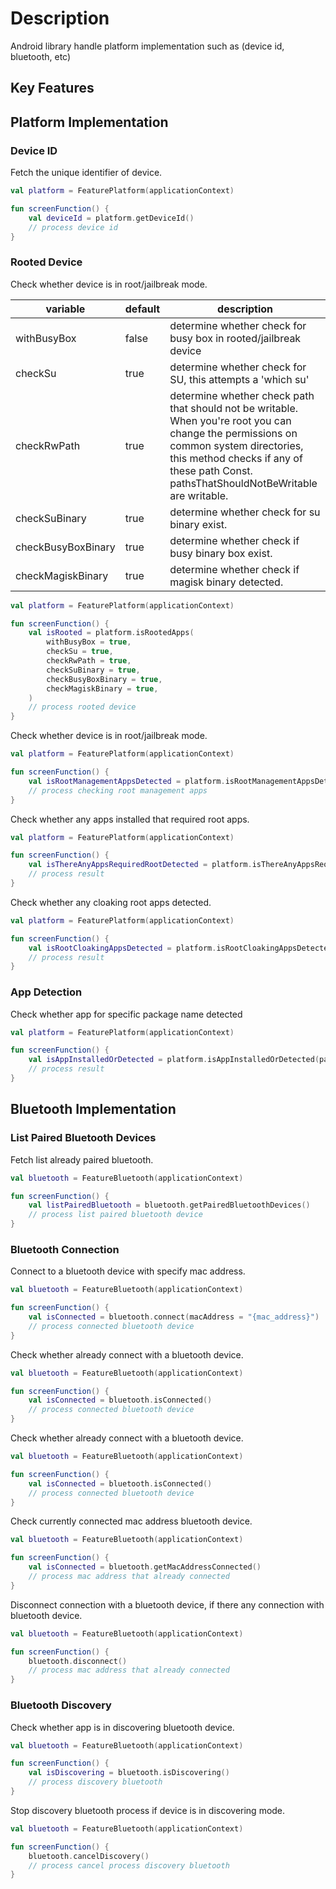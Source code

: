 # Description

Android library handle platform implementation such as (device id, bluetooth, etc)

## Key Features

## Platform Implementation

### Device ID

Fetch the unique identifier of device.

```kotlin
val platform = FeaturePlatform(applicationContext)

fun screenFunction() {
    val deviceId = platform.getDeviceId()
    // process device id
}
```

### Rooted Device

Check whether device is in root/jailbreak mode.

| variable           | default | description                                                                                                                                                                                                                       |
|--------------------|---------|-----------------------------------------------------------------------------------------------------------------------------------------------------------------------------------------------------------------------------------|
| withBusyBox        | false   | determine whether check for busy box in rooted/jailbreak device                                                                                                                                                                   |
| checkSu            | true    | determine whether check for SU, this attempts a 'which su'                                                                                                                                                                        |
| checkRwPath        | true    | determine whether check path that should not be writable. When you're root you can change the permissions on common system directories, this method checks if any of these path Const. pathsThatShouldNotBeWritable are writable. |
| checkSuBinary      | true    | determine whether check for su binary exist.                                                                                                                                                                                      |
| checkBusyBoxBinary | true    | determine whether check if busy binary box exist.                                                                                                                                                                                 |
| checkMagiskBinary  | true    | determine whether check if magisk binary detected.                                                                                                                                                                                |

```kotlin
val platform = FeaturePlatform(applicationContext)

fun screenFunction() {
    val isRooted = platform.isRootedApps(
        withBusyBox = true,
        checkSu = true,
        checkRwPath = true,
        checkSuBinary = true,
        checkBusyBoxBinary = true,
        checkMagiskBinary = true,
    )
    // process rooted device
}
```

Check whether device is in root/jailbreak mode.

```kotlin
val platform = FeaturePlatform(applicationContext)

fun screenFunction() {
    val isRootManagementAppsDetected = platform.isRootManagementAppsDetected()
    // process checking root management apps
}
```

Check whether any apps installed that required root apps.

```kotlin
val platform = FeaturePlatform(applicationContext)

fun screenFunction() {
    val isThereAnyAppsRequiredRootDetected = platform.isThereAnyAppsRequiredRootDetected()
    // process result
}
```

Check whether any cloaking root apps detected.

```kotlin
val platform = FeaturePlatform(applicationContext)

fun screenFunction() {
    val isRootCloakingAppsDetected = platform.isRootCloakingAppsDetected()
    // process result
}
```

### App Detection

Check whether app for specific package name detected

```kotlin
val platform = FeaturePlatform(applicationContext)

fun screenFunction() {
    val isAppInstalledOrDetected = platform.isAppInstalledOrDetected(packageName = "com.whatsapp")
    // process result
}
```

## Bluetooth Implementation

### List Paired Bluetooth Devices

Fetch list already paired bluetooth.

```kotlin
val bluetooth = FeatureBluetooth(applicationContext)

fun screenFunction() {
    val listPairedBluetooth = bluetooth.getPairedBluetoothDevices()
    // process list paired bluetooth device
}
```

### Bluetooth Connection

Connect to a bluetooth device with specify mac address.

```kotlin
val bluetooth = FeatureBluetooth(applicationContext)

fun screenFunction() {
    val isConnected = bluetooth.connect(macAddress = "{mac_address}")
    // process connected bluetooth device
}
```

Check whether already connect with a bluetooth device.

```kotlin
val bluetooth = FeatureBluetooth(applicationContext)

fun screenFunction() {
    val isConnected = bluetooth.isConnected()
    // process connected bluetooth device
}
```

Check whether already connect with a bluetooth device.

```kotlin
val bluetooth = FeatureBluetooth(applicationContext)

fun screenFunction() {
    val isConnected = bluetooth.isConnected()
    // process connected bluetooth device
}
```

Check currently connected mac address bluetooth device.

```kotlin
val bluetooth = FeatureBluetooth(applicationContext)

fun screenFunction() {
    val isConnected = bluetooth.getMacAddressConnected()
    // process mac address that already connected
}
```

Disconnect connection with a bluetooth device, if there any connection with bluetooth device.

```kotlin
val bluetooth = FeatureBluetooth(applicationContext)

fun screenFunction() {
    bluetooth.disconnect()
    // process mac address that already connected
}
```

### Bluetooth Discovery

Check whether app is in discovering bluetooth device.

```kotlin
val bluetooth = FeatureBluetooth(applicationContext)

fun screenFunction() {
    val isDiscovering = bluetooth.isDiscovering()
    // process discovery bluetooth
}
```

Stop discovery bluetooth process if device is in discovering mode.

```kotlin
val bluetooth = FeatureBluetooth(applicationContext)

fun screenFunction() {
    bluetooth.cancelDiscovery()
    // process cancel process discovery bluetooth
}
```